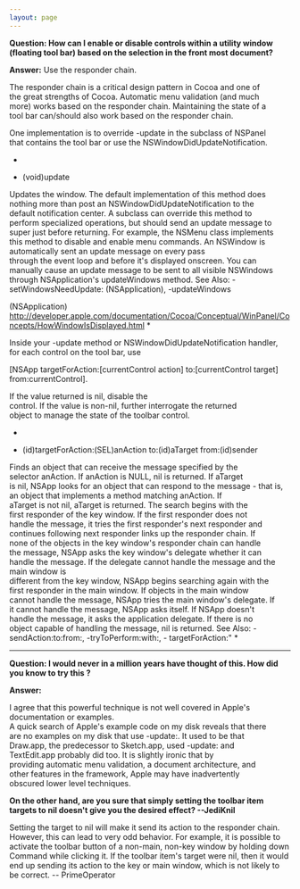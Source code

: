 ```yaml
---
layout: page
---
```


**Question: How can I enable or disable controls within a utility window (floating tool bar) based on the selection in the front most document?** 

**Answer:** 
Use the responder chain.

The responder chain is a critical design pattern in Cocoa and one of  
the great strengths of Cocoa.  Automatic menu validation (and much  
more) works based on the responder chain.  Maintaining the state of a  
tool bar can/should also work based on the responder chain.

One implementation is to override -update in the subclass of NSPanel  
that contains the tool bar or use the NSWindowDidUpdateNotification.

*
- (void)update

Updates the window. The default implementation of this method does  
nothing more than post an NSWindowDidUpdateNotification to the  
default notification center. A subclass can override this method to  
perform specialized operations, but should send an update message to  
super just before returning. For example, the NSMenu class implements  
this method to disable and enable menu commands.
An NSWindow is automatically sent an update message on every pass  
through the event loop and before it's displayed onscreen. You can  
manually cause an update message to be sent to all visible NSWindows  
through NSApplication's updateWindows method.
See Also: -setWindowsNeedUpdate: (NSApplication), -updateWindows 
 
(NSApplication)  http://developer.apple.com/documentation/Cocoa/Conceptual/WinPanel/Concepts/HowWindowIsDisplayed.html
*


Inside your -update method or NSWindowDidUpdateNotification handler,  
for each control on the tool bar, use 
    
[NSApp targetForAction:[currentControl action] to:[currentControl target]  
   from:currentControl].  


If the value returned is nil, disable the  
control.  If the value is non-nil, further interrogate the returned  
object to manage the state of the toolbar control.


*
- (id)targetForAction:(SEL)anAction to:(id)aTarget from:(id)sender

Finds an object that can receive the message specified by the  
selector anAction. If anAction is NULL, nil is returned. If aTarget  
is nil, NSApp looks for an object that can respond to the message - 
that is, an object that implements a method matching anAction. If  
aTarget is not nil, aTarget is returned. The search begins with the  
first responder of the key window. If the first responder does not  
handle the message, it tries the first responder's next responder and  
continues following next responder links up the responder chain. If  
none of the objects in the key window's responder chain can handle  
the message, NSApp asks the key window's delegate whether it can  
handle the message.
If the delegate cannot handle the message and the main window is  
different from the key window, NSApp begins searching again with the  
first responder in the main window. If objects in the main window  
cannot handle the message, NSApp tries the main window's delegate. If  
it cannot handle the message, NSApp asks itself. If NSApp doesn't  
handle the message, it asks the application delegate. If there is no  
object capable of handling the message, nil is returned.
See Also: -sendAction:to:from:, -tryToPerform:with:, - targetForAction:"
*

----
**Question: I would never in a million years have thought  of this.  How did you know to try this ?**

**Answer:**

I agree that this powerful technique is not well covered in Apple's documentation or examples.  
A quick search of Apple's example code on my disk reveals that there  
are no examples on my disk that use -update:.  It used to be that  
Draw.app, the predecessor to Sketch.app, used -update: and  
TextEdit.app probably did too.  It is slightly ironic that by  
providing automatic menu validation, a document architecture, and  
other features in the framework, Apple may have inadvertently  
obscured lower level techniques. 

**On the other hand, are you sure that simply setting the toolbar item targets to nil doesn't give you the desired effect? --JediKnil**

Setting the target to nil will make it send its action to the responder chain. However, this can lead to very odd behavior. For example, it is possible to activate the toolbar button of a non-main, non-key window by holding down Command while clicking it. If the toolbar item's target were nil, then it would end up sending its action to the key or main window, which is not likely to be correct. -- PrimeOperator
